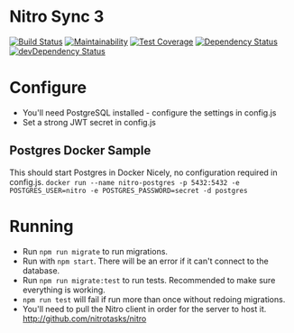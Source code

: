 # Nitro Sync 3

[![Build Status](https://travis-ci.org/nitrotasks/nitro-server.svg)](https://travis-ci.org/nitrotasks/nitro-server)
[![Maintainability](https://api.codeclimate.com/v1/badges/e736dafb1272ec207bed/maintainability)](https://codeclimate.com/github/nitrotasks/nitro-server/maintainability)
[![Test Coverage](https://api.codeclimate.com/v1/badges/e736dafb1272ec207bed/test_coverage)](https://codeclimate.com/github/nitrotasks/nitro-server/test_coverage)
[![Dependency Status](https://david-dm.org/nitrotasks/nitro-server.svg?theme=shields.io)](https://david-dm.org/nitrotasks/nitro-server)
[![devDependency Status](https://david-dm.org/nitrotasks/nitro-server/dev-status.svg?theme=shields.io)](https://david-dm.org/nitrotasks/nitro-server#info=devDependencies)

# Configure

- You'll need PostgreSQL installed - configure the settings in config.js
- Set a strong JWT secret in config.js

## Postgres Docker Sample

This should start Postgres in Docker Nicely, no configuration required in config.js.
`docker run --name nitro-postgres -p 5432:5432 -e POSTGRES_USER=nitro -e POSTGRES_PASSWORD=secret -d postgres`

# Running

- Run `npm run migrate` to run migrations.
- Run with `npm start`. There will be an error if it can't connect to the database.
- Run `npm run migrate:test` to run tests. Recommended to make sure everything is working.
- `npm run test` will fail if run more than once without redoing migrations.
- You'll need to pull the Nitro client in order for the server to host it. <http://github.com/nitrotasks/nitro>
